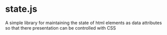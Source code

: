 # state.js
A simple library for maintaining the state of html elements as data attributes so that there presentation can be controlled with CSS
